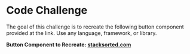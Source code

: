 # Code Challenge

The goal of this challenge is to recreate the following button component provided at the link.
Use any language, framework, or library.

**Button Component to Recreate: [stacksorted.com](https://stacksorted.com/buttons/poppr-1)**

